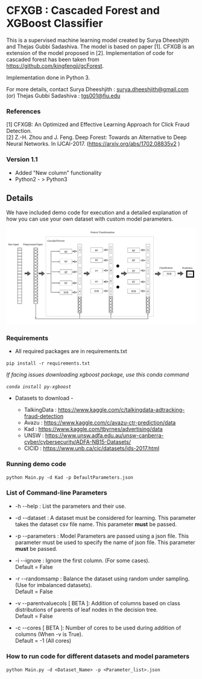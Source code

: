 # CFXGB : Cascaded Forest and XGBoost Classifier

This is a supervised machine learning model created by Surya Dheeshjith and Thejas Gubbi Sadashiva. The model is based on paper [1]. CFXGB is an extension of the model proposed in [2]. 
Implementation of code for cascaded forest has been taken from https://github.com/kingfengji/gcForest.


Implementation done in Python 3.

For more details, contact Surya Dheeshjith : surya.dheeshjith@gmail.com (or) Thejas Gubbi Sadashiva : tgs001@fiu.edu
                 
### References
[1] CFXGB: An Optimized and Effective Learning Approach for Click Fraud Detection.  
[2]  Z.-H. Zhou and J. Feng. Deep Forest: Towards an Alternative to Deep Neural Networks.
In IJCAI-2017. (https://arxiv.org/abs/1702.08835v2 )


### Version 1.1

* Added "New column" functionality
* Python2 - > Python3


## Details

We have included demo code for execution and a detailed explanation of how you can use your own dataset with custom model parameters.


![Pipeline](/images/Pipeline3.png)



### Requirements

* All required packages are in requirements.txt

```pip install -r requirements.txt```

*If facing issues downloading xgboost package, use this conda command*

*```conda install py-xgboost```*

* Datasets to download -   

  - TalkingData : https://www.kaggle.com/c/talkingdata-adtracking-fraud-detection
  - Avazu : https://www.kaggle.com/c/avazu-ctr-prediction/data
  - Kad : https://www.kaggle.com/tbyrnes/advertising/data
  - UNSW : https://www.unsw.adfa.edu.au/unsw-canberra-cyber/cybersecurity/ADFA-NB15-Datasets/
  - CICID : https://www.unb.ca/cic/datasets/ids-2017.html

### Running demo code

```python Main.py -d Kad -p DefaultParameters.json```

### List of Command-line Parameters

* -h --help : List the parameters and their use. 

* -d --dataset : A dataset must be considered for learning. This parameter takes the dataset csv file name. This parameter **must** be passed.    

* -p --parameters : Model Parameters are passed using a json file. This parameter must be used to specify the name of json file. This parameter **must** be passed.  

* -i --ignore : Ignore the first column. (For some cases).  
                Default = False

* -r --randomsamp : Balance the dataset using random under sampling. (Use for imbalanced datasets).   
                    Default = False

* -v --parentvaluecols [ BETA ]: Addition of columns based on class distributions of parents of leaf nodes in the decision tree.    
                                Default = False

* -c --cores [ BETA ]: Number of cores to be used during addition of columns (When -v is True).    
                         Default = -1 (All cores)

### How to run code for different datasets and model parameters

```python Main.py -d <Dataset_Name> -p <Parameter_list>.json```






